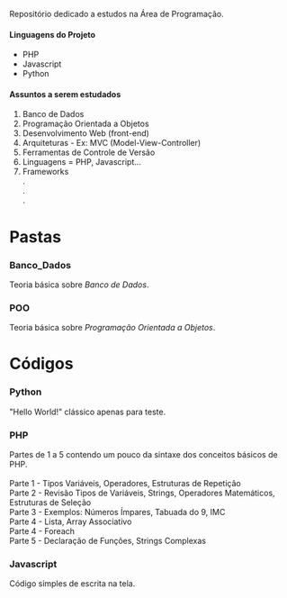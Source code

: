 Repositório dedicado a estudos na Área de Programação.

#### Linguagens do Projeto

* PHP
* Javascript
* Python

#### Assuntos a serem estudados

1. Banco de Dados
2. Programação Orientada a Objetos
3. Desenvolvimento Web (front-end)
4. Arquiteturas - Ex: MVC (Model-View-Controller)
5. Ferramentas de Controle de Versão
6. Linguagens = PHP, Javascript...
7. Frameworks <br/>
.<br/>
.<br/>
.<br/>

# Pastas

### Banco_Dados
Teoria básica sobre _Banco de Dados_.

### POO
Teoria básica sobre _Programação Orientada a Objetos_.

# Códigos

### Python
"Hello World!" clássico apenas para teste.

### PHP
Partes de 1 a 5 contendo um pouco da sintaxe dos conceitos básicos de PHP.<br/>
<br/>
Parte 1 - Tipos Variáveis, Operadores, Estruturas de Repetição <br/>
Parte 2 - Revisão Tipos de Variáveis, Strings, Operadores Matemáticos, Estruturas de Seleção <br/>
Parte 3 - Exemplos: Números Ímpares, Tabuada do 9, IMC <br/>
Parte 4 - Lista, Array Associativo <br/>
Parte 4 - Foreach <br/>
Parte 5 - Declaração de Funções, Strings Complexas <br/>

### Javascript
Código simples de escrita na tela.